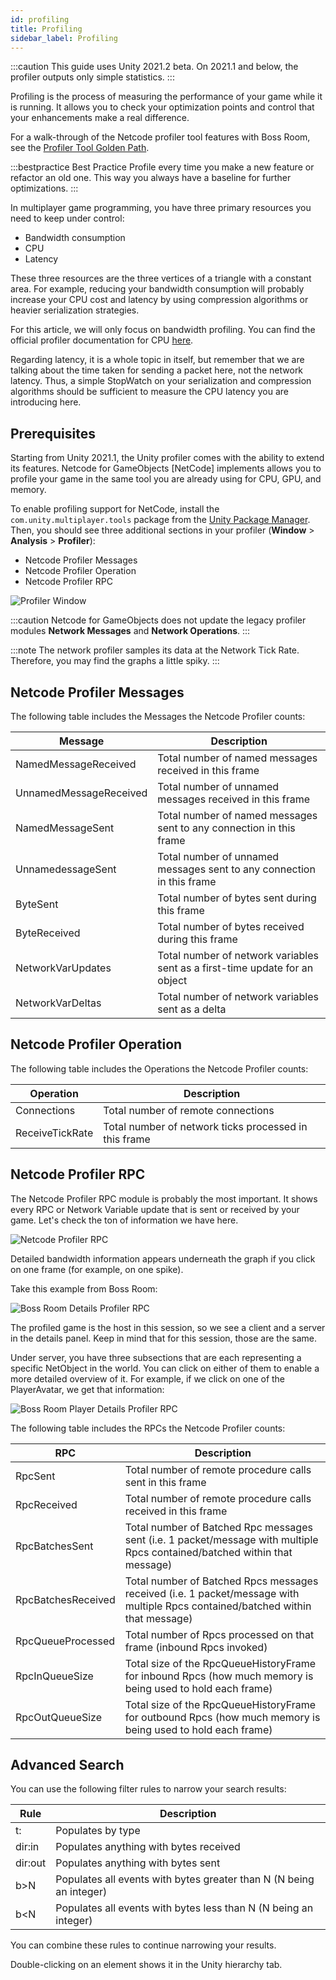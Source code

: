 ```yaml
---
id: profiling
title: Profiling
sidebar_label: Profiling
---
```

:::caution
This guide uses Unity 2021.2 beta. On 2021.1 and below, the profiler outputs only simple statistics.
:::

Profiling is the process of measuring the performance of your game while it is running. It allows you to check your optimization points and control that your enhancements make a real difference. 

For a walk-through of the Netcode profiler tool features with Boss Room, see the [Profiler Tool Golden Path](../tutorials/goldenpath_series/gp_profiler_tool.md).

:::bestpractice Best Practice
Profile every time you make a new feature or refactor an old one. This way you always have a baseline for further optimizations.
:::


In multiplayer game programming, you have three primary resources you need to keep under control: 
- Bandwidth consumption
- CPU
- Latency

These three resources are the three vertices of a triangle with a constant area. For example, reducing your bandwidth consumption will probably increase your CPU cost and latency by using compression algorithms or heavier serialization strategies. 

For this article, we will only focus on bandwidth profiling. You can find the official profiler documentation for CPU [here](https://docs.unity3d.com/Manual/ProfilerCPU.html). 

Regarding latency, it is a whole topic in itself, but remember that we are talking about the time taken for sending a packet here, not the network latency. Thus, a simple StopWatch on your serialization and compression algorithms should be sufficient to measure the CPU latency you are introducing here.

## Prerequisites

Starting from Unity 2021.1, the Unity profiler comes with the ability to extend its features. Netcode for GameObjects [NetCode] implements allows you to profile your game in the same tool you are already using for CPU, GPU, and memory.

To enable profiling support for NetCode, install the `com.unity.multiplayer.tools` package from the [Unity Package Manager](../migration/installation.md). Then, you should see three additional sections in your profiler (**Window** > **Analysis** > **Profiler**): 
- Netcode Profiler Messages
- Netcode Profiler Operation
- Netcode Profiler RPC

![Profiler Window](/img/profiler-window.png)

:::caution
Netcode for GameObjects does not update the legacy profiler modules **Network Messages** and **Network Operations**.
:::

:::note
The network profiler samples its data at the Network Tick Rate. Therefore, you may find the graphs a little spiky.
:::

## Netcode Profiler Messages

The following table includes the Messages the Netcode Profiler counts:

| Message | Description |
| -- | -- |
| NamedMessageReceived | Total number of named messages received in this frame |
| UnnamedMessageReceived | Total number of unnamed messages received in this frame |
| NamedMessageSent | Total number of named messages sent to any connection in this frame |
| UnnamedessageSent | Total number of unnamed messages sent to any connection in this frame |
| ByteSent | Total number of bytes sent during this frame |
| ByteReceived | Total number of bytes received during this frame |
| NetworkVarUpdates | Total number of network variables sent as a first-time update for an object |
| NetworkVarDeltas | Total number of network variables sent as a delta |

## Netcode Profiler Operation

The following table includes the Operations the Netcode Profiler counts:

| Operation | Description |
| -- | -- |
| Connections | Total number of remote connections |
| ReceiveTickRate | Total number of network ticks processed in this frame |

## Netcode Profiler RPC

The Netcode Profiler RPC module is probably the most important. It shows every RPC or Network Variable update that is sent or received by your game. Let's check the ton of information we have here.

![Netcode Profiler RPC](/img/profiler-rpc.png)

Detailed bandwidth information appears underneath the graph if you click on one frame (for example, on one spike).

Take this example from Boss Room: 

![Boss Room Details Profiler RPC](/img/boss-room-details-profiler-rpc.png)

The profiled game is the host in this session, so we see a client and a server in the details panel. Keep in mind that for this session, those are the same.

Under server, you have three subsections that are each representing a specific NetObject in the world. You can click on either of them to enable a more detailed overview of it. For example, if we click on one of the PlayerAvatar, we get that information: 

![Boss Room Player Details Profiler RPC](/img/boss-room-player-details-profiler-rpc.png)

The following table includes the RPCs the Netcode Profiler counts:

| RPC | Description |
| -- | -- |
| RpcSent | Total number of remote procedure calls sent in this frame |
| RpcReceived | Total number of remote procedure calls received in this frame |
| RpcBatchesSent | Total number of Batched Rpc messages sent  (i.e. 1 packet/message with multiple Rpcs contained/batched within that message) |
| RpcBatchesReceived | Total number of Batched Rpcs messages received  (i.e. 1 packet/message with multiple Rpcs contained/batched within that message) |
| RpcQueueProcessed | Total number of Rpcs processed on that frame (inbound Rpcs invoked) |
| RpcInQueueSize | Total size of the RpcQueueHistoryFrame for inbound Rpcs  (how much memory is being used to hold each frame) |
| RpcOutQueueSize | Total size of the RpcQueueHistoryFrame for outbound Rpcs (how much memory is being used to hold each frame) |

## Advanced Search

You can use the following filter rules to narrow your search results:

| Rule | Description |
| -- | -- |
| t: | Populates by type |
| dir:in | Populates anything with bytes received |
| dir:out | Populates anything with bytes sent |
| b>N | Populates all events with bytes greater than N (N being an integer) |
| b<N | Populates all events with bytes less than N (N being an integer) |

You can combine these rules to continue narrowing your results. 

Double-clicking on an element shows it in the Unity hierarchy tab.